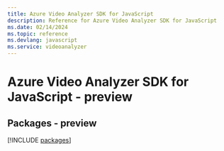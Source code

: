 ```yaml
---
title: Azure Video Analyzer SDK for JavaScript
description: Reference for Azure Video Analyzer SDK for JavaScript
ms.date: 02/14/2024
ms.topic: reference
ms.devlang: javascript
ms.service: videoanalyzer
---
```

# Azure Video Analyzer SDK for JavaScript - preview
## Packages - preview
[!INCLUDE [packages](video-analyzer-index.md)]